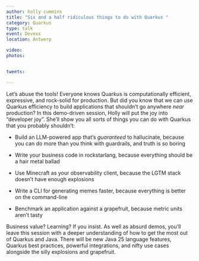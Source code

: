 ```yaml
---
author: holly cummins
title: "Six and a half ridiculous things to do with Quarkus "
category: Quarkus
type: talk
event: Devoxx
location: Antwerp

video:
photos:


tweets:

---
```



Let’s abuse the tools! Everyone knows Quarkus is computationally efficient, expressive, and rock-solid for production.
But did you know that we can use Quarkus efficiency to build applications that shouldn’t go anywhere *near* production?
In this demo-driven session, Holly will put the joy into “developer joy”. She’ll show you all sorts of things you can do
with Quarkus that you probably shouldn’t:

- Build an LLM-powered app that’s *guaranteed* to hallucinate, because you can do more than you think with guardrails,
  and truth is so boring

- Write your business code in rockstarlang, because everything should be a hair metal ballad

- Use Minecraft as your observability client, because the LGTM stack doesn’t have enough explosions

- Write a CLI for generating memes faster, because everything is better on the command-line

- Benchmark an application against a grapefruit, because metric units aren’t tasty

Business value? Learning? If you insist. As well as absurd demos, you’ll leave this session with a deeper understanding
of how to get the most out of Quarkus and Java. There will be new Java 25 language features, Quarkus best practices,
powerful integrations, and nifty use cases alongside the silly explosions and grapefruit.
